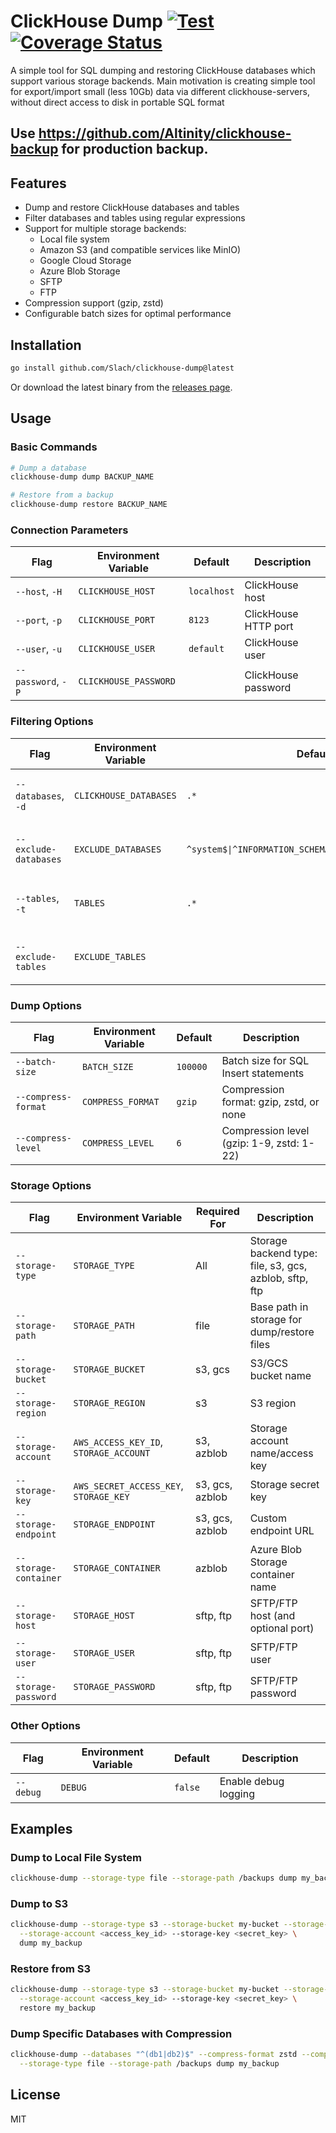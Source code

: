 # ClickHouse Dump [![Test](https://github.com/Slach/clickhouse-dump/actions/workflows/test.yml/badge.svg)](https://github.com/Slach/clickhouse-dump/actions/workflows/test.yml) [![Coverage Status](https://coveralls.io/repos/github/Slach/clickhouse-dump/badge.svg?branch=main)](https://coveralls.io/github/Slach/clickhouse-dump?branch=main)

A simple tool for SQL dumping and restoring ClickHouse databases which support various storage backends. 
Main motivation is creating simple tool for export/import small (less 10Gb) data via different clickhouse-servers, without direct access to disk in portable SQL format

## Use https://github.com/Altinity/clickhouse-backup for production backup.

## Features

- Dump and restore ClickHouse databases and tables
- Filter databases and tables using regular expressions
- Support for multiple storage backends:
  - Local file system
  - Amazon S3 (and compatible services like MinIO)
  - Google Cloud Storage
  - Azure Blob Storage
  - SFTP
  - FTP
- Compression support (gzip, zstd)
- Configurable batch sizes for optimal performance

## Installation

```bash
go install github.com/Slach/clickhouse-dump@latest
```

Or download the latest binary from the [releases page](https://github.com/Slach/clickhouse-dump/releases).

## Usage

### Basic Commands

```bash
# Dump a database
clickhouse-dump dump BACKUP_NAME

# Restore from a backup
clickhouse-dump restore BACKUP_NAME
```

### Connection Parameters

| Flag | Environment Variable | Default | Description |
|------|---------------------|---------|-------------|
| `--host`, `-H` | `CLICKHOUSE_HOST` | `localhost` | ClickHouse host |
| `--port`, `-p` | `CLICKHOUSE_PORT` | `8123` | ClickHouse HTTP port |
| `--user`, `-u` | `CLICKHOUSE_USER` | `default` | ClickHouse user |
| `--password`, `-P` | `CLICKHOUSE_PASSWORD` | | ClickHouse password |

### Filtering Options

| Flag | Environment Variable | Default | Description |
|------|---------------------|---------|-------------|
| `--databases`, `-d` | `CLICKHOUSE_DATABASES` | `.*` | Regexp pattern for databases to include |
| `--exclude-databases` | `EXCLUDE_DATABASES` | `^system$\|^INFORMATION_SCHEMA$\|^information_schema$` | Regexp pattern for databases to exclude |
| `--tables`, `-t` | `TABLES` | `.*` | Regexp pattern for tables to include |
| `--exclude-tables` | `EXCLUDE_TABLES` | | Regexp pattern for tables to exclude |

### Dump Options

| Flag | Environment Variable | Default | Description |
|------|---------------------|---------|-------------|
| `--batch-size` | `BATCH_SIZE` | `100000` | Batch size for SQL Insert statements |
| `--compress-format` | `COMPRESS_FORMAT` | `gzip` | Compression format: gzip, zstd, or none |
| `--compress-level` | `COMPRESS_LEVEL` | `6` | Compression level (gzip: 1-9, zstd: 1-22) |

### Storage Options

| Flag | Environment Variable | Required For | Description |
|------|---------------------|--------------|-------------|
| `--storage-type` | `STORAGE_TYPE` | All | Storage backend type: file, s3, gcs, azblob, sftp, ftp |
| `--storage-path` | `STORAGE_PATH` | file | Base path in storage for dump/restore files |
| `--storage-bucket` | `STORAGE_BUCKET` | s3, gcs | S3/GCS bucket name |
| `--storage-region` | `STORAGE_REGION` | s3 | S3 region |
| `--storage-account` | `AWS_ACCESS_KEY_ID`, `STORAGE_ACCOUNT` | s3, azblob | Storage account name/access key |
| `--storage-key` | `AWS_SECRET_ACCESS_KEY`, `STORAGE_KEY` | s3, gcs, azblob | Storage secret key |
| `--storage-endpoint` | `STORAGE_ENDPOINT` | s3, gcs, azblob | Custom endpoint URL |
| `--storage-container` | `STORAGE_CONTAINER` | azblob | Azure Blob Storage container name |
| `--storage-host` | `STORAGE_HOST` | sftp, ftp | SFTP/FTP host (and optional port) |
| `--storage-user` | `STORAGE_USER` | sftp, ftp | SFTP/FTP user |
| `--storage-password` | `STORAGE_PASSWORD` | sftp, ftp | SFTP/FTP password |

### Other Options

| Flag | Environment Variable | Default | Description |
|------|---------------------|---------|-------------|
| `--debug` | `DEBUG` | `false` | Enable debug logging |

## Examples

### Dump to Local File System

```bash
clickhouse-dump --storage-type file --storage-path /backups dump my_backup
```

### Dump to S3

```bash
clickhouse-dump --storage-type s3 --storage-bucket my-bucket --storage-region us-east-1 \
  --storage-account <access_key_id> --storage-key <secret_key> \
  dump my_backup
```

### Restore from S3

```bash
clickhouse-dump --storage-type s3 --storage-bucket my-bucket --storage-region us-east-1 \
  --storage-account <access_key_id> --storage-key <secret_key> \
  restore my_backup
```

### Dump Specific Databases with Compression

```bash
clickhouse-dump --databases "^(db1|db2)$" --compress-format zstd --compress-level 19 \
  --storage-type file --storage-path /backups dump my_backup
```

## License

MIT
